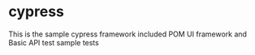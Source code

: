 # cypress
This is the sample cypress framework included POM UI framework and Basic API test sample tests
